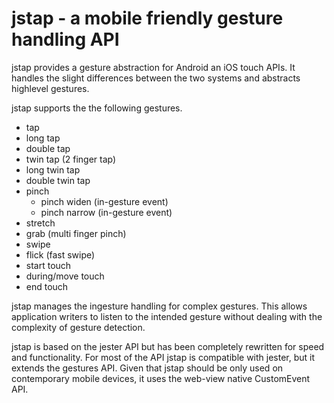 # jstap - a mobile friendly gesture handling API

jstap provides a gesture abstraction for Android an iOS touch APIs.
It handles the slight differences between the two systems and abstracts
highlevel gestures.

jstap supports the the following gestures.

* tap
* long tap
* double tap
* twin tap (2 finger tap)
* long twin tap
* double twin tap
* pinch
   * pinch widen (in-gesture event)
   * pinch narrow (in-gesture event)
* stretch
* grab (multi finger pinch)
* swipe
* flick (fast swipe)
* start touch
* during/move touch
* end touch

jstap manages the ingesture handling for complex gestures. This allows
application writers to listen to the intended gesture without dealing
with the complexity of gesture detection.

jstap is based on the jester API but has been completely rewritten for speed
and functionality. For most of the API jstap is compatible with jester, but
it extends the gestures API. Given that jstap should be only used on
contemporary mobile devices, it uses the web-view native CustomEvent API.
